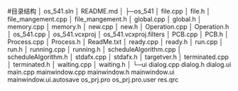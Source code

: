#目录结构
│  os_541.sln
│  README.md
│
├─os_541
│      file.cpp
│      file.h
│      file_mangement.cpp
│      file_mangement.h
│      global.cpp
│      global.h
│      memory.cpp
│      memory.h
│      new.cpp
│      new.h
│      Operation.cpp
│      Operation.h
│      os_541.cpp
│      os_541.vcxproj
│      os_541.vcxproj.filters
│      PCB.cpp
│      PCB.h
│      Process.cpp
│      Process.h
│      ReadMe.txt
│      ready.cpp
│      ready.h
│      run.cpp
│      run.h
│      running.cpp
│      running.h
│      scheduleAlgorithm.cpp
│      scheduleAlgorithm.h
│      stdafx.cpp
│      stdafx.h
│      targetver.h
│      terminated.cpp
│      terminated.h
│      waiting.cpp
│      waiting.h
│
└─ui
        dialog.cpp
        dialog.h
        dialog.ui
        main.cpp
        mainwindow.cpp
        mainwindow.h
        mainwindow.ui
        mainwindow.ui.autosave
        os_prj.pro
        os_prj.pro.user
        res.qrc